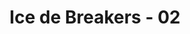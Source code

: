 ---
layout: videojs
title: Ice de Breakers - 02
description: >+
    Translated by @sasori39883522
lang: en
plink: https://hinatacampaign.github.io/ice-de-breakers-02.html
subtitles: 日向坂46ICE DE BREAKERSBREAK 02乾いた体を氷でブレイクアイスボックス.en.vtt
video_url: http://www.youtube.com/watch?v=Prr9iVVyBzU
thumbnail: https://i.ytimg.com/vi/Prr9iVVyBzU/maxresdefault.jpg
related_links:
- path: /ice-de-breakers-op.html
  label: Intro
- path: /ice-de-breakers-01.html
  label: Episode 1
- path: /ice-de-breakers-03.html
  label: Episode 3
- path: /ice-de-breakers-04.html
  label: Episode 4
- path: /ice-de-breakers-05.html
  label: Episode 5
---